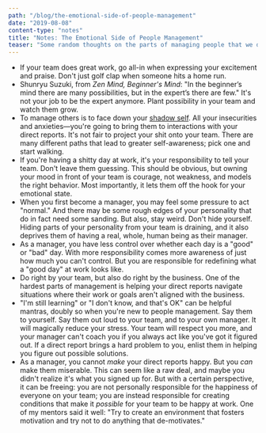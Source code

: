 ```yaml
---
path: "/blog/the-emotional-side-of-people-management"
date: "2019-08-08"
content-type: "notes"
title: "Notes: The Emotional Side of People Management"
teaser: "Some random thoughts on the parts of managing people that we don't talk about enough"
---
```


- If your team does great work, go all-in when expressing your excitement and praise. Don't just golf clap when someone hits a home run.
- Shunryu Suzuki, from *Zen Mind, Beginner's Mind*: "In the beginner’s mind there are many possibilities, but in the expert’s there are few." It's not your job to be the expert anymore. Plant possibility in your team and watch them grow.
- To manage others is to face down your [shadow self](https://en.wikipedia.org/wiki/Shadow_(psychology)). All your insecurities and anxieties—you're going to bring them to interactions with your direct reports. It's not fair to project your shit onto your team. There are many different paths that lead to greater self-awareness; pick one and start walking.
- If you're having a shitty day at work, it's your responsibility to tell your team. Don't leave them guessing. This should be obvious, but owning your mood in front of your team is courage, not weakness, and models the right behavior. Most importantly, it lets them off the hook for your emotional state.
- When you first become a manager, you may feel some pressure to act "normal." And there may be some rough edges of your personality that do in fact need some sanding. But also, stay weird. Don't hide yourself. Hiding parts of your personality from your team is draining, and it also deprives them of having a real, whole, human being as their manager.
- As a manager, you have less control over whether each day is a "good" or "bad" day. With more responsibility comes more awareness of just how much you can't control. But you are responsible for redefining what a "good day" at work looks like.
- Do right by your team, but also do right by the business. One of the hardest parts of management is helping your direct reports navigate situations where their work or goals aren't aligned with the business.
- "I'm still learning" or "I don't know, and that's OK" can be helpful mantras, doubly so when you're new to people management. Say them to yourself. Say them out loud to your team, and to your own manager. It will magically reduce your stress. Your team will respect you more, and your manager can't coach you if you always act like you've got it figured out. If a direct report brings a hard problem to you, enlist them in helping you figure out possible solutions.
- As a manager, you cannot *make* your direct reports happy. But you *can* make them miserable. This can seem like a raw deal, and maybe you didn't realize it's what you signed up for. But with a certain perspective, it can be freeing: you are not personally responsible for the happiness of everyone on your team; you are instead responsible for creating conditions that make it *possible* for your team to be happy at work. One of my mentors said it well: "Try to create an environment that fosters motivation and try not to do anything that de-motivates."